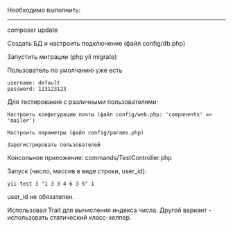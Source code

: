 Необходимо выполнить:
___

composer update

Создать БД и настроить подключение (файл config/db.php)

Запустить миграции (php yii migrate)

Пользователь по умолчанию уже есть

    username: default
    password: 123123123

Для тестирования с различными пользователями:

    Настроить конфигурацию почты (файл config/web.php: 'components' => 'mailer')

    Настроить параметры (файл config/params.php)

    Зарегистрировать пользователей


Консольное приложение: commands/TestController.php

Запуск (число, массив в виде строки, user_id):

    yii test 3 "1 3 3 4 6 3 5" 1

user_id не обязателен.


Использовал Trait для вычисления индекса числа. Другой вариант - использовать статический класс-хелпер.

